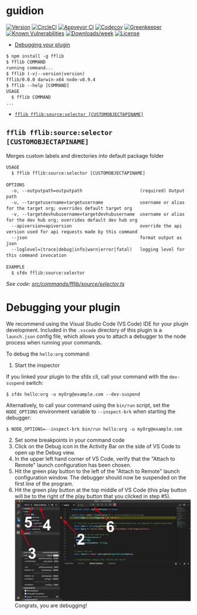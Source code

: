 guidion
=======



[![Version](https://img.shields.io/npm/v/guidion.svg)](https://npmjs.org/package/guidion)
[![CircleCI](https://circleci.com/gh/dieffrei/guidion/tree/master.svg?style=shield)](https://circleci.com/gh/dieffrei/guidion/tree/master)
[![Appveyor CI](https://ci.appveyor.com/api/projects/status/github/dieffrei/guidion?branch=master&svg=true)](https://ci.appveyor.com/project/heroku/guidion/branch/master)
[![Codecov](https://codecov.io/gh/dieffrei/guidion/branch/master/graph/badge.svg)](https://codecov.io/gh/dieffrei/guidion)
[![Greenkeeper](https://badges.greenkeeper.io/dieffrei/guidion.svg)](https://greenkeeper.io/)
[![Known Vulnerabilities](https://snyk.io/test/github/dieffrei/guidion/badge.svg)](https://snyk.io/test/github/dieffrei/guidion)
[![Downloads/week](https://img.shields.io/npm/dw/guidion.svg)](https://npmjs.org/package/guidion)
[![License](https://img.shields.io/npm/l/guidion.svg)](https://github.com/dieffrei/guidion/blob/master/package.json)

<!-- toc -->
* [Debugging your plugin](#debugging-your-plugin)
<!-- tocstop -->
<!-- install -->
<!-- usage -->
```sh-session
$ npm install -g fflib
$ fflib COMMAND
running command...
$ fflib (-v|--version|version)
fflib/0.0.0 darwin-x64 node-v8.9.4
$ fflib --help [COMMAND]
USAGE
  $ fflib COMMAND
...
```
<!-- usagestop -->
<!-- commands -->
* [`fflib fflib:source:selector [CUSTOMOBJECTAPINAME]`](#fflib-fflibsourceselector-customobjectapiname)

## `fflib fflib:source:selector [CUSTOMOBJECTAPINAME]`

Merges custom labels and directories into default package folder

```
USAGE
  $ fflib fflib:source:selector [CUSTOMOBJECTAPINAME]

OPTIONS
  -o, --outputpath=outputpath                      (required) Output path
  -u, --targetusername=targetusername              username or alias for the target org; overrides default target org
  -v, --targetdevhubusername=targetdevhubusername  username or alias for the dev hub org; overrides default dev hub org
  --apiversion=apiversion                          override the api version used for api requests made by this command
  --json                                           format output as json
  --loglevel=(trace|debug|info|warn|error|fatal)   logging level for this command invocation

EXAMPLE
  $ sfdx fflib:source:selector
```

_See code: [src/commands/fflib/source/selector.ts](https://github.com/dieffrei/fflib-sfdx-plugin/blob/v0.0.0/src/commands/fflib/source/selector.ts)_
<!-- commandsstop -->
<!-- debugging-your-plugin -->
# Debugging your plugin
We recommend using the Visual Studio Code (VS Code) IDE for your plugin development. Included in the `.vscode` directory of this plugin is a `launch.json` config file, which allows you to attach a debugger to the node process when running your commands.

To debug the `hello:org` command: 
1. Start the inspector
  
If you linked your plugin to the sfdx cli, call your command with the `dev-suspend` switch: 
```sh-session
$ sfdx hello:org -u myOrg@example.com --dev-suspend
```
  
Alternatively, to call your command using the `bin/run` script, set the `NODE_OPTIONS` environment variable to `--inspect-brk` when starting the debugger:
```sh-session
$ NODE_OPTIONS=--inspect-brk bin/run hello:org -u myOrg@example.com
```

2. Set some breakpoints in your command code
3. Click on the Debug icon in the Activity Bar on the side of VS Code to open up the Debug view.
4. In the upper left hand corner of VS Code, verify that the "Attach to Remote" launch configuration has been chosen.
5. Hit the green play button to the left of the "Attach to Remote" launch configuration window. The debugger should now be suspended on the first line of the program. 
6. Hit the green play button at the top middle of VS Code (this play button will be to the right of the play button that you clicked in step #5).
<br><img src=".images/vscodeScreenshot.png" width="480" height="278"><br>
Congrats, you are debugging!
